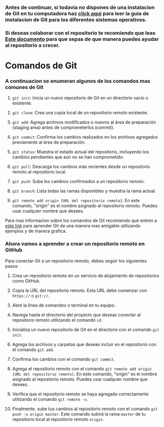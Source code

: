 ### Antes de continuar, si todavia no dispones de una instalacion de Git en tu computadora haz [click aqui](/Instalacion.md) para leer la guia de instalacion de Git para los diferentes sistemas operativos.

### Si deseas colaborar con el repositorio te recomiendo que leas [Este documento](/Como%20colaborar.md) para que sepas de que manera puedes ayudar al repositorio a crecer.


# Comandos de Git
### A continuacion se enumeran algunos de los comandos mas comunes de Git 

1.  `git init`: Inicia un nuevo repositorio de Git en un directorio vacío o existente.
    
2.  `git clone`: Crea una copia local de un repositorio remoto existente.
    
3.  `git add`: Agrega archivos modificados o nuevos al área de preparación (staging area) antes de comprometerlos (commit).
    
4.  `git commit`: Confirma los cambios realizados en los archivos agregados previamente al área de preparación.
    
5.  `git status`: Muestra el estado actual del repositorio, incluyendo los cambios pendientes que aún no se han comprometido.
    
6.  `git pull`: Descarga los cambios más recientes desde un repositorio remoto al repositorio local.
    
7.  `git push`: Sube los cambios confirmados a un repositorio remoto.
    
8.  `git branch`: Lista todas las ramas disponibles y muestra la rama actual.
    
9.  `git remote add origin [URL del repositorio remoto]`: En este comando, "origin" es el nombre asignado al repositorio remoto. Puedes usar cualquier nombre que desees.

Para mas informacion sobre los comandos de Git recomiendo que entren a [este link](https://learngitbranching.js.org/) para aprender Git de una manera mas amigable utilizando ejemplos y de manera grafica.

### Ahora vamos a aprender a crear un repositorio remoto en GitHub

Para conectar Git a un repositorio remoto, debes seguir los siguientes pasos:

1.  Crea un repositorio remoto en un servicio de alojamiento de repositorios como GitHub.
    
2.  Copia la URL del repositorio remoto. Esta URL debe comenzar con `https://` o `git://`.
    
3.  Abre la línea de comandos o terminal en tu equipo.
    
4.  Navega hasta el directorio del proyecto que deseas conectar al repositorio remoto utilizando el comando `cd`.
    
5.  Inicializa un nuevo repositorio de Git en el directorio con el comando `git init`.
    
6.  Agrega los archivos y carpetas que deseas incluir en el repositorio con el comando `git add`.
    
7.  Confirma los cambios con el comando `git commit`.
    
8.  Agrega el repositorio remoto con el comando `git remote add origin [URL del repositorio remoto]`. En este comando, "origin" es el nombre asignado al repositorio remoto. Puedes usar cualquier nombre que desees.
    
9.  Verifica que el repositorio remoto se haya agregado correctamente utilizando el comando `git remote -v`.
    
10.  Finalmente, sube tus cambios al repositorio remoto con el comando `git push -u origin master`. Este comando subirá la rama `master` de tu repositorio local al repositorio remoto `origin`.



